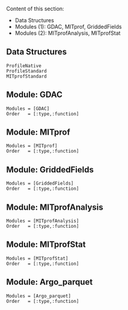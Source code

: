 

Content of this section:

- Data Structures
- Modules (1): GDAC, MITprof, GriddedFields
- Modules (2): MITprofAnalysis, MITprofStat

## Data Structures

```@docs
ProfileNative
ProfileStandard
MITprofStandard
```

## Module: GDAC

```@autodocs
Modules = [GDAC]
Order   = [:type,:function]
```

## Module: MITprof

```@autodocs
Modules = [MITprof]
Order   = [:type,:function]
```

## Module: GriddedFields

```@autodocs
Modules = [GriddedFields]
Order   = [:type,:function]
```


## Module: MITprofAnalysis

```@autodocs
Modules = [MITprofAnalysis]
Order   = [:type,:function]
```

## Module: MITprofStat

```@autodocs
Modules = [MITprofStat]
Order   = [:type,:function]
```

## Module: Argo_parquet

```@autodocs
Modules = [Argo_parquet]
Order   = [:type,:function]
```

